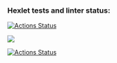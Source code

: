### Hexlet tests and linter status:
[![Actions Status](https://github.com/Vano26/frontend-project-lvl1/workflows/hexlet-check/badge.svg)](https://github.com/Vano26/frontend-project-lvl1/actions)

<a href="https://codeclimate.com/github/Vano26/frontend-project-lvl1/maintainability"><img src="https://api.codeclimate.com/v1/badges/06bd9d1f077527945044/maintainability" /></a>

[![Actions Status](https://github.com/Vano26/frontend-project-lvl1/workflows/Nodejs/badge.svg)](https://github.com/Vano26/frontend-project-lvl1/actions)
